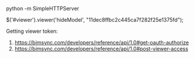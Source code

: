 python -m SimpleHTTPServer

$('#viewer').viewer('hideModel', "11dec8ffbc2c445ca7f282f25e1375fd");

Getting viewer token:
1) https://bimsync.com/developers/reference/api/1.0#get-oauth-authorize
2) https://bimsync.com/developers/reference/api/1.0#post-viewer-access
